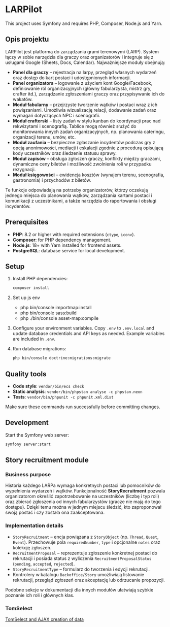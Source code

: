 # LARPilot

This project uses Symfony and requires PHP, Composer, Node.js and Yarn.

## Opis projektu

LARPilot jest platformą do zarządzania grami terenowymi (LARP). System łączy w
sobie narzędzia dla graczy oraz organizatorów i integruje się z usługami
Google (Sheets, Docs, Calendar). Najważniejsze moduły obejmują:

- **Panel dla graczy** – rejestracja na larpy, przegląd własnych wydarzeń oraz
  dostęp do kart postaci i udostępnionych informacji.
- **Panel organizatora** – logowanie z użyciem kont Google/Facebook,
  definiowanie ról organizacyjnych (główny fabularzysta, mistrz gry,
  crafter itd.), zarządzanie zgłoszeniami graczy oraz przypisywanie ich do
  wakatów.
- **Moduł fabularny** – przejrzyste tworzenie wątków i postaci wraz z ich
  powiązaniami. Umożliwia wizualizację relacji, dodawanie zadań oraz
  wymagań dotyczących NPC i scenografii.
- **Moduł crafterski** – listy zadań w stylu kanban do koordynacji prac
  nad rekwizytami i scenografią. Tablice mogą również służyć do
  monitorowania innych zadań organizacyjnych, np. planowania cateringu, 
  organizacji terenu, umów, etc.
- **Moduł zaufania** – bezpieczne zgłaszanie incydentów podczas gry z opcją
  anonimowości, mediacji i eskalacji zgodnie z procedurą opisującą kody
  uczestników oraz śledzenie statusu sprawy.
- **Moduł zapisów** – obsługa zgłoszeń graczy, konflikty między graczami,
  dynamiczne ceny biletów i możliwość zwolnienia roli w przypadku rezygnacji.
- **Moduł księgowości** – ewidencja kosztów (wynajem terenu, scenografia,
  gastronomia) i przychodów z biletów.

Te funkcje odpowiadają na potrzeby organizatorów, którzy oczekują jednego
miejsca do planowania wątków, zarządzania kartami postaci i komunikacji z
uczestnikami, a także narzędzia do raportowania i obsługi incydentów.

## Prerequisites

- **PHP**: 8.2 or higher with required extensions (`ctype`, `iconv`).
- **Composer**: for PHP dependency management.
- **Node.js**: 18+ with Yarn installed for frontend assets.
- **PostgreSQL**: database service for local development.

## Setup

1. Install PHP dependencies:
   ```bash
   composer install
   ```
2. Set up js env
   - php bin/console importmap:install
   - php bin/console sass:build
   - php ./bin/console asset-map:compile

3. Configure your environment variables. Copy `.env` to `.env.local` and update database credentials and API keys as needed. Example variables are included in `.env`.
4. Run database migrations:
   ```bash
   php bin/console doctrine:migrations:migrate
   ```

## Quality tools

- **Code style**: `vendor/bin/ecs check`
- **Static analysis**: `vendor/bin/phpstan analyse -c phpstan.neon`
- **Tests**: `vendor/bin/phpunit -c phpunit.xml.dist`

Make sure these commands run successfully before committing changes.

## Development

Start the Symfony web server:
```bash
symfony server:start
```

## Story recruitment module

### Business purpose

Historia każdego LARPa wymaga konkretnych postaci lub pomocników do
wypełnienia wydarzeń i wątków. Funkcjonalność **StoryRecruitment** pozwala
organizatorom określić zapotrzebowanie na uczestników (liczbę i typ roli) oraz
zbierać zgłoszenia od innych fabularzystów (gracze nie mają do tego dostępu).
Dzięki temu można w jednym miejscu śledzić, kto zaproponował swoją postać i
czy została ona zaakceptowana.

### Implementation details

* `StoryRecruitment` – encja powiązana z `StoryObject` (np. `Thread`, `Quest`,
  `Event`). Przechowuje pola `requiredNumber`, `type` i opcjonalne `notes` oraz
  kolekcję zgłoszeń.
* `RecruitmentProposal` – reprezentuje zgłoszenie konkretnej postaci do
  rekrutacji i posiada status z wyliczenia
  `RecruitmentProposalStatus` (`pending`, `accepted`, `rejected`).
* `StoryRecruitmentType` – formularz do tworzenia i edycji rekrutacji.
* Kontrolery w katalogu `Backoffice/Story` umożliwiają listowanie rekrutacji,
  przegląd zgłoszeń oraz akceptację lub odrzucanie propozycji.

Podobne sekcje w dokumentacji dla innych modułów ułatwiają szybkie poznanie
ich roli i głównych klas.


### TomSelect 
[TomSelect and AJAX creation of data](./docs/tom-select_ajax.md)

